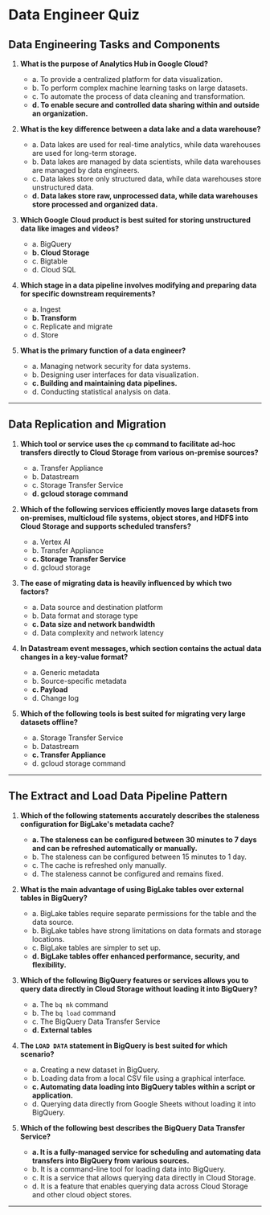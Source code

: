# Data Engineer Quiz

## Data Engineering Tasks and Components

1. **What is the purpose of Analytics Hub in Google Cloud?**

   - a. To provide a centralized platform for data visualization.
   - b. To perform complex machine learning tasks on large datasets.
   - c. To automate the process of data cleaning and transformation.
   - **d. To enable secure and controlled data sharing within and outside an organization.**

2. **What is the key difference between a data lake and a data warehouse?**

   - a. Data lakes are used for real-time analytics, while data warehouses are used for long-term storage.
   - b. Data lakes are managed by data scientists, while data warehouses are managed by data engineers.
   - c. Data lakes store only structured data, while data warehouses store unstructured data.
   - **d. Data lakes store raw, unprocessed data, while data warehouses store processed and organized data.**

3. **Which Google Cloud product is best suited for storing unstructured data like images and videos?**

   - a. BigQuery
   - **b. Cloud Storage**
   - c. Bigtable
   - d. Cloud SQL

4. **Which stage in a data pipeline involves modifying and preparing data for specific downstream requirements?**

   - a. Ingest
   - **b. Transform**
   - c. Replicate and migrate
   - d. Store

5. **What is the primary function of a data engineer?**
   - a. Managing network security for data systems.
   - b. Designing user interfaces for data visualization.
   - **c. Building and maintaining data pipelines.**
   - d. Conducting statistical analysis on data.

---

## Data Replication and Migration

1. **Which tool or service uses the `cp` command to facilitate ad-hoc transfers directly to Cloud Storage from various on-premise sources?**

   - a. Transfer Appliance
   - b. Datastream
   - c. Storage Transfer Service
   - **d. gcloud storage command**

2. **Which of the following services efficiently moves large datasets from on-premises, multicloud file systems, object stores, and HDFS into Cloud Storage and supports scheduled transfers?**

   - a. Vertex AI
   - b. Transfer Appliance
   - **c. Storage Transfer Service**
   - d. gcloud storage

3. **The ease of migrating data is heavily influenced by which two factors?**

   - a. Data source and destination platform
   - b. Data format and storage type
   - **c. Data size and network bandwidth**
   - d. Data complexity and network latency

4. **In Datastream event messages, which section contains the actual data changes in a key-value format?**

   - a. Generic metadata
   - b. Source-specific metadata
   - **c. Payload**
   - d. Change log

5. **Which of the following tools is best suited for migrating very large datasets offline?**
   - a. Storage Transfer Service
   - b. Datastream
   - **c. Transfer Appliance**
   - d. gcloud storage command

---

## The Extract and Load Data Pipeline Pattern

1. **Which of the following statements accurately describes the staleness configuration for BigLake's metadata cache?**

   - **a. The staleness can be configured between 30 minutes to 7 days and can be refreshed automatically or manually.**
   - b. The staleness can be configured between 15 minutes to 1 day.
   - c. The cache is refreshed only manually.
   - d. The staleness cannot be configured and remains fixed.

2. **What is the main advantage of using BigLake tables over external tables in BigQuery?**

   - a. BigLake tables require separate permissions for the table and the data source.
   - b. BigLake tables have strong limitations on data formats and storage locations.
   - c. BigLake tables are simpler to set up.
   - **d. BigLake tables offer enhanced performance, security, and flexibility.**

3. **Which of the following BigQuery features or services allows you to query data directly in Cloud Storage without loading it into BigQuery?**

   - a. The `bq mk` command
   - b. The `bq load` command
   - c. The BigQuery Data Transfer Service
   - **d. External tables**

4. **The `LOAD DATA` statement in BigQuery is best suited for which scenario?**

   - a. Creating a new dataset in BigQuery.
   - b. Loading data from a local CSV file using a graphical interface.
   - **c. Automating data loading into BigQuery tables within a script or application.**
   - d. Querying data directly from Google Sheets without loading it into BigQuery.

5. **Which of the following best describes the BigQuery Data Transfer Service?**
   - **a. It is a fully-managed service for scheduling and automating data transfers into BigQuery from various sources.**
   - b. It is a command-line tool for loading data into BigQuery.
   - c. It is a service that allows querying data directly in Cloud Storage.
   - d. It is a feature that enables querying data across Cloud Storage and other cloud object stores.

---

